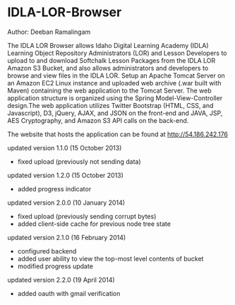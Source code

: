 IDLA-LOR-Browser
================

Author: Deeban Ramalingam

The IDLA LOR Browser allows Idaho Digital Learning Academy (IDLA) Learning Object Repository Administrators (LOR) and Lesson Developers to upload to and download Softchalk Lesson Packages from the IDLA LOR Amazon S3 Bucket, and also allows administrators and developers to browse and view files in the IDLA LOR. Setup an Apache Tomcat Server on an Amazon EC2 Linux instance and uploaded web archive (.war built with Maven) containing the web application to the Tomcat Server. The web application structure is organized using the Spring Model-View-Controller design.The web application utilizes Twitter Bootstrap (HTML, CSS, and Javascript), D3, jQuery, AJAX, and JSON on the front-end and JAVA, JSP, AES Cryptography, and Amazon S3 API calls on the back-end. 

The website that hosts the application can be found at http://54.186.242.176

updated version 1.1.0 (15 October 2013)
* fixed upload (previously not sending data)

updated version 1.2.0 (15 October 2013)
* added progress indicator

updated version 2.0.0 (10 January 2014)
* fixed upload (previously sending corrupt bytes)
* added client-side cache for previous node tree state

updated version 2.1.0 (16 February 2014)
* configured backend
* added user ability to view the top-most level contents of bucket
* modified progress update

updated version 2.2.0 (19 April 2014)
* added oauth with gmail verification